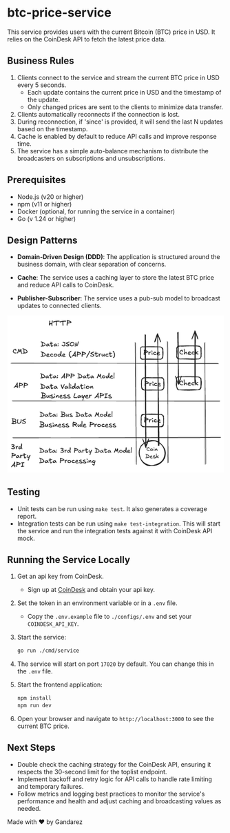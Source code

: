 # btc-price-service

This service provides users with the current Bitcoin (BTC) price in USD. It relies on the CoinDesk API to fetch the latest price data.

## Business Rules

1. Clients connect to the service and stream the current BTC price in USD every 5 seconds.
    * Each update contains the current price in USD and the timestamp of the update.
    * Only changed prices are sent to the clients to minimize data transfer.
2. Clients automatically reconnects if the connection is lost.
3. During reconnection, if 'since' is provided, it will send the last N updates based on the timestamp.
4. Cache is enabled by default to reduce API calls and improve response time.
5. The service has a simple auto-balance mechanism to distribute the broadcasters on subscriptions and unsubscriptions.

## Prerequisites

* Node.js (v20 or higher)
* npm (v11 or higher)
* Docker (optional, for running the service in a container)
* Go (v 1.24 or higher)

## Design Patterns

* **Domain-Driven Design (DDD)**: The application is structured around the business domain, with clear separation of concerns.

* **Cache**: The service uses a caching layer to store the latest BTC price and reduce API calls to CoinDesk.

* **Publisher-Subscriber**: The service uses a pub-sub model to broadcast updates to connected clients.

![Domain-Driven Design](./assets/ddd.png)

## Testing

* Unit tests can be run using `make test`. It also generates a coverage report.
* Integration tests can be run using `make test-integration`. This will start the service and run the integration tests against it with CoinDesk API mock.

## Running the Service Locally

1. Get an api key from CoinDesk.
    * Sign up at [CoinDesk](https://developers.coindesk.com/settings/api-keys) and obtain your api key.
2. Set the token in an environment variable or in a `.env` file.
    * Copy the `.env.example` file to `./configs/.env` and set your `COINDESK_API_KEY`.
3. Start the service:

    ```bash
    go run ./cmd/service
    ```

4. The service will start on port `17020` by default. You can change this in the `.env` file.
5. Start the frontend application:

    ```bash
    npm install
    npm run dev
    ```

6. Open your browser and navigate to `http://localhost:3000` to see the current BTC price.

## Next Steps

* Double check the caching strategy for the CoinDesk API, ensuring it respects the 30-second limit for the toplist endpoint.
* Implement backoff and retry logic for API calls to handle rate limiting and temporary failures.
* Follow metrics and logging best practices to monitor the service's performance and health and adjust caching and broadcasting values as needed.

Made with :heart: by Gandarez
